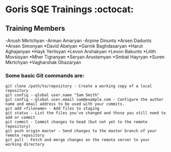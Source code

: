 # Goris SQE Trainings  :octocat:

## Training Members
-Anush Mkrtchyan
-Arman Amaryan
-Arpine Dinunts
*Arsen Dadunts
*Arsen Simonyan
*David Abelyan
*Garnik Baghdasaryan
*Harut Aghajanyan
*Hayk Yeritsyan
*Levon Arshakyan
*Levon Bakunts
*Lilith Movsisyan
*Mher Tigranyan
*Seryan Arustamyan
*Smbat Hayryan
*Suren Mkrtchyan
*Vagharshak Ghazaryan

### Some basic Git commands are:
```
git clone /path/to/repository - Create a working copy of a local repository
git config --global user.name "Sam Smith"
git config --global user.email sam@example.com - Configure the author name and email address to be used with your commits.
git add <filename> - Add files to staging 
git status - List the files you've changed and those you still need to add or commit
git commit - Commit changes to head (but not yet to the remote repository)
git push origin master - Send changes to the master branch of your remote repository
git pull - Fetch and merge changes on the remote server to your working directory
```

